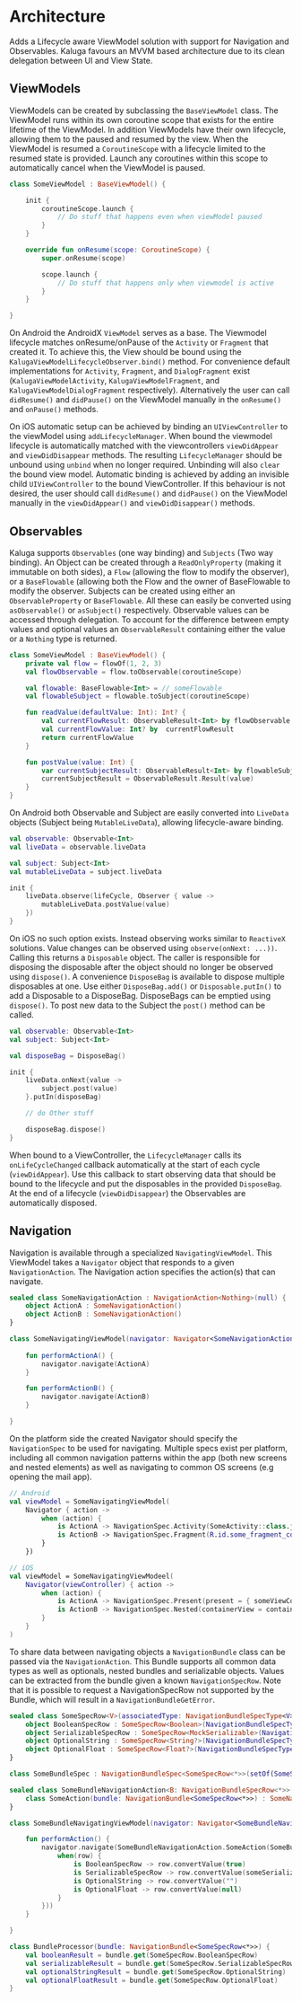 # Architecture
Adds a Lifecycle aware ViewModel solution with support for Navigation and Observables. Kaluga favours an MVVM based architecture due to its clean delegation between UI and View State.

## ViewModels
ViewModels can be created by subclassing the `BaseViewModel` class. The ViewModel runs within its own coroutine scope that exists for the entire lifetime of the ViewModel.
In addition ViewModels have their own lifecycle, allowing them to the paused and resumed by the view. When the ViewModel is resumed a `CoroutineScope` with a lifecycle limited to the resumed state is provided.
Launch any coroutines within this scope to automatically cancel when the ViewModel is paused.

```kotlin
class SomeViewModel : BaseViewModel() {

    init {
        coroutineScope.launch {
            // Do stuff that happens even when viewModel paused
        }
    }

    override fun onResume(scope: CoroutineScope) {
        super.onResume(scope)

        scope.launch {
            // Do stuff that happens only when viewmodel is active
        } 
    }

}
```

On Android the AndroidX `ViewModel` serves as a base. The Viewmodel lifecycle matches onResume/onPause of the `Activity` or `Fragment` that created it.
To achieve this, the View should be bound using the `KalugaViewModelLifecycleObserver.bind()` method.
For convenience default implementations for `Activity`, `Fragment`, and `DialogFragment` exist (`KalugaViewModelActivity`, `KalugaViewModelFragment`, and `KalugaViewModelDialogFragment` respectively).
Alternatively the user can call `didResume()` and `didPause()` on the ViewModel manually in the `onResume()` and `onPause()` methods.

On iOS automatic setup can be achieved by binding an `UIViewController` to the viewModel using `addLifecycleManager`.
When bound the viewmodel lifecycle is automatically matched with the viewcontrollers `viewDidAppear` and `viewDidDisappear` methods.
The resulting `LifecycleManager` should be unbound using `unbind` when no longer required. Unbinding will also `clear` the bound view model.
Automatic binding is achieved by adding an invisible child `UIViewController` to the bound ViewController.
If this behaviour is not desired, the user should call `didResume()` and `didPause()` on the ViewModel manually in the `viewDidAppear()` and `viewDidDisappear()` methods.

## Observables
Kaluga supports `Observables` (one way binding) and `Subjects` (Two way binding). An Object can be created through a `ReadOnlyProperty` (making it immutable on both sides), a `Flow` (allowing the flow to modify the observer), or a `BaseFlowable` (allowing both the Flow and the owner of BaseFlowable to modify the observer.
Subjects can be created using either an `ObservableProperty` or `BaseFlowable`. All these can easily be converted using `asObservable()` or `asSubject()` respectively.
Observable values can be accessed through delegation. To account for the difference between empty values and optional values an `ObservableResult` containing either the value or a `Nothing` type is returned.

```kotlin
class SomeViewModel : BaseViewModel() {
    private val flow = flowOf(1, 2, 3)
    val flowObservable = flow.toObservable(coroutineScope)

    val flowable: BaseFlowable<Int> = // someFlowable
    val flowableSubject = flowable.toSubject(coroutineScope)

    fun readValue(defaultValue: Int): Int? {
        val currentFlowResult: ObservableResult<Int> by flowObservable
        val currentFlowValue: Int? by  currentFlowResult
        return currentFlowValue
    }

    fun postValue(value: Int) {
        var currentSubjectResult: ObservableResult<Int> by flowableSubject
        currentSubjectResult = ObservableResult.Result(value) 
    }
}
```

On Android both Observable and Subject are easily converted into `LiveData` objects (Subject being `MutableLiveData`), allowing lifecycle-aware binding.

```kotlin
val observable: Observable<Int>
val liveData = observable.liveData

val subject: Subject<Int>
val mutableLiveData = subject.liveData

init {
    liveData.observe(lifeCycle, Observer { value ->
        mutableLiveData.postValue(value)
    })
}
```

On iOS no such option exists.
Instead observing works similar to `ReactiveX` solutions. Value changes can be observed using `observe(onNext: ...))`.
Calling this returns a `Disposable` object. The caller is responsible for disposing the disposable after the object should no longer be observed using `dispose()`.
A convenience `DisposeBag` is available to dispose multiple disposables at one. Use either `DisposeBag.add()` or `Disposable.putIn()` to add a Disposable to a DisposeBag.
DisposeBags can be emptied using `dispose()`. To post new data to the Subject the `post()` method can be called.

```kotlin
val observable: Observable<Int>
val subject: Subject<Int>

val disposeBag = DisposeBag()

init {
    liveData.onNext{value ->
        subject.post(value)
    }.putIn(disposeBag)

    // do Other stuff

    disposeBag.dispose()
}
```

When bound to a ViewController, the `LifecycleManager` calls its `onLifeCycleChanged` callback automatically at the start of each cycle (`viewDidAppear`).
Use this callback to start observing data that should be bound to the lifecycle and put the disposables in the provided `DisposeBag`.
At the end of a lifecycle (`viewDidDisappear`) the Observables are automatically disposed.

## Navigation
Navigation is available through a specialized `NavigatingViewModel`.
This ViewModel takes a `Navigator` object that responds to a given `NavigationAction`.
The Navigation action specifies the action(s) that can navigate.

```kotlin
sealed class SomeNavigationAction : NavigationAction<Nothing>(null) {
    object ActionA : SomeNavigationAction()
    object ActionB : SomeNavigationAction()
}

class SomeNavigatingViewModel(navigator: Navigator<SomeNavigationAction>): NavigatingViewModel<SomeNavigationAction>(navigator) {
    
    fun performActionA() {
        navigator.navigate(ActionA)
    }   

    fun performActionB() {
        navigator.navigate(ActionB)
    }

}
```

On the platform side the created Navigator should specify the `NavigationSpec` to be used for navigating.
Multiple specs exist per platform, including all common navigation patterns within the app (both new screens and nested elements) as well as navigating to common OS screens (e.g opening the mail app).

```kotlin
// Android
val viewModel = SomeNavigatingViewModel(
    Navigator { action ->
        when (action) {
            is ActionA -> NavigationSpec.Activity(SomeActivity::class.java)
            is ActionB -> NavigationSpec.Fragment(R.id.some_fragment_container, createFragment = {SomeFragment()})
        }   
    })

// iOS
val viewModel = SomeNavigatingViewModeel(
    Navigator(viewController) { action ->
        when (action) {
            is ActionA -> NavigationSpec.Present(present = { someViewController() })
            is ActionB -> NavigationSpec.Nested(containerView = containerView, nested = {someNestedViewController()})
        }
    }
)
```

To share data between navigating objects a `NavigationBundle` class can be passed via the `NavigationAction`.
This Bundle supports all common data types as well as optionals, nested bundles and serializable objects.
Values can be extracted from the bundle given a known `NavigationSpecRow`.
Note that it is possible to request a NavigationSpecRow not supported by the Bundle, which will result in a `NavigationBundleGetError`.

```kotlin
sealed class SomeSpecRow<V>(associatedType: NavigationBundleSpecType<V>) : NavigationBundleSpecRow<V>(associatedType) {
    object BooleanSpecRow : SomeSpecRow<Boolean>(NavigationBundleSpecType.BooleanType)
    object SerializableSpecRow : SomeSpecRow<MockSerializable>(NavigationBundleSpecType.SerializedType(SomeSerializable.serializer()))
    object OptionalString : SomeSpecRow<String?>(NavigationBundleSpecType.OptionalType(NavigationBundleSpecType.StringType))
    object OptionalFloat : SomeSpecRow<Float?>(NavigationBundleSpecType.OptionalType(NavigationBundleSpecType.FloatType))
}

class SomeBundleSpec : NavigationBundleSpec<SomeSpecRow<*>>(setOf(SomeSpecRow.BooleanSpecRow, SomeSpecRow.SerializableSpecRow, SomeSpecRow.OptionalString, SomeSpecRow.OptionalFloat))

sealed class SomeBundleNavigationAction<B: NavigationBundleSpecRow<*>>(bundle: NavigationBundle<B>) : NavigationAction<B>(bundle) {
    class SomeAction(bundle: NavigationBundle<SomeSpecRow<*>>) : SomeNavigationAction<NavigationBundle<SomeSpecRow<*>>>(bundle)
}

class SomeBundleNavigatingViewModel(navigator: Navigator<SomeBundleNavigationAction<*>>): NavigatingViewModel<SomeNavigationAction>(navigator) {

    fun performAction() {
        navigator.navigate(SomeBundleNavigationAction.SomeAction(SomeBundleSpec().toBundle { row ->
            when(row) {
                is BooleanSpecRow -> row.convertValue(true)
                is SerializableSpecRow -> row.convertValue(someSerializable)
                is OptionalString -> row.convertValue("")
                is OptionalFloat -> row.convertValue(null)
            }
        }))
    }

}

class BundleProcessor(bundle: NavigationBundle<SomeSpecRow<*>>) {
    val booleanResult = bundle.get(SomeSpecRow.BooleanSpecRow)
    val serializableResult = bundle.get(SomeSpecRow.SerializableSpecRow)
    val optionalStringResult = bundle.get(SomeSpecRow.OptionalString)
    val optionalFloatResult = bundle.get(SomeSpecRow.OptionalFloat)
}
```
